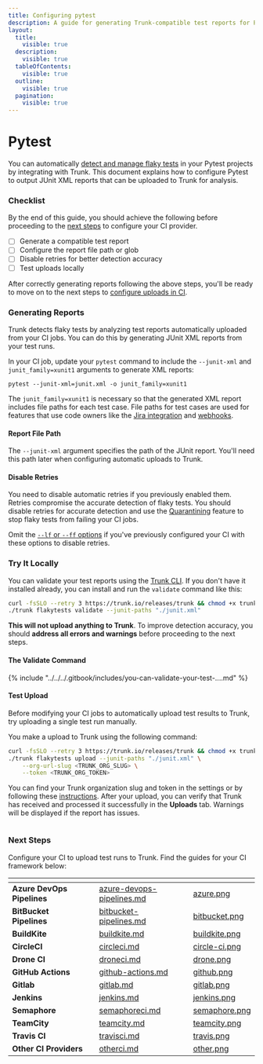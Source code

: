 ```yaml
---
title: Configuring pytest
description: A guide for generating Trunk-compatible test reports for Pytest
layout:
  title:
    visible: true
  description:
    visible: true
  tableOfContents:
    visible: true
  outline:
    visible: true
  pagination:
    visible: true
---
```


# Pytest

You can automatically [detect and manage flaky tests](../../detection.md) in your Pytest projects by integrating with Trunk. This document explains how to configure Pytest to output JUnit XML reports that can be uploaded to Trunk for analysis.

### Checklist

By the end of this guide, you should achieve the following before proceeding to the [next steps](pytest.md#next-step) to configure your CI provider.

* [ ] Generate a compatible test report
* [ ] Configure the report file path or glob
* [ ] Disable retries for better detection accuracy
* [ ] Test uploads locally

After correctly generating reports following the above steps, you'll be ready to move on to the next steps to [configure uploads in CI](../ci-providers/).

### Generating Reports

Trunk detects flaky tests by analyzing test reports automatically uploaded from your CI jobs. You can do this by generating JUnit XML reports from your test runs.

In your CI job, update your `pytest` command to include the `--junit-xml` and `junit_family=xunit1` arguments to generate XML reports:

```shell
pytest --junit-xml=junit.xml -o junit_family=xunit1
```

The `junit_family=xunit1` is necessary so that the generated XML report includes file paths for each test case. File paths for test cases are used for features that use code owners like the [Jira integration](../../ticketing-integrations/jira-integration.md) and [webhooks](../../webhooks/).

#### Report File Path

The `--junit-xml` argument specifies the path of the JUnit report. You'll need this path later when configuring automatic uploads to Trunk.

#### Disable Retries

You need to disable automatic retries if you previously enabled them. Retries compromise the accurate detection of flaky tests. You should disable retries for accurate detection and use the [Quarantining](../../quarantining.md) feature to stop flaky tests from failing your CI jobs.

Omit the [ `--lf` or `--ff` options](https://docs.pytest.org/en/stable/how-to/cache.html) if you've previously configured your CI with these options to disable retries.

### Try It Locally

You can validate your test reports using the [Trunk CLI](../../uploader.md). If you don't have it installed already, you can install and run the `validate` command like this:

```sh
curl -fsSLO --retry 3 https://trunk.io/releases/trunk && chmod +x trunk
./trunk flakytests validate --junit-paths "./junit.xml"
```

**This will not upload anything to Trunk**. To improve detection accuracy, you should **address all errors and warnings** before proceeding to the next steps.

#### **The Validate Command**

{% include "../../../.gitbook/includes/you-can-validate-your-test-....md" %}

#### Test Upload

Before modifying your CI jobs to automatically upload test results to Trunk, try uploading a single test run manually.

You make a upload to Trunk using the following command:

```sh
curl -fsSLO --retry 3 https://trunk.io/releases/trunk && chmod +x trunk
./trunk flakytests upload --junit-paths "./junit.xml" \
    --org-url-slug <TRUNK_ORG_SLUG> \
    --token <TRUNK_ORG_TOKEN>
```

You can find your Trunk organization slug and token in the settings or by following these [instructions](https://docs.trunk.io/flaky-tests/get-started/ci-providers/otherci#id-1.-store-a-trunk_token-secret-in-your-ci-system). After your upload, you can verify that Trunk has received and processed it successfully in the **Uploads** tab. Warnings will be displayed if the report has issues.

<figure><picture><source srcset="../../../.gitbook/assets/uploads-dark.png" media="(prefers-color-scheme: dark)"><img src="../../../.gitbook/assets/uploads-light.png" alt=""></picture><figcaption></figcaption></figure>

### Next Steps

Configure your CI to upload test runs to Trunk. Find the guides for your CI framework below:

<table data-view="cards" data-full-width="false"><thead><tr><th></th><th data-hidden></th><th data-hidden data-card-target data-type="content-ref"></th><th data-hidden data-card-cover data-type="files"></th></tr></thead><tbody><tr><td><strong>Azure DevOps Pipelines</strong></td><td></td><td><a href="../ci-providers/azure-devops-pipelines.md">azure-devops-pipelines.md</a></td><td><a href="../../../.gitbook/assets/azure.png">azure.png</a></td></tr><tr><td><strong>BitBucket Pipelines</strong></td><td></td><td><a href="../ci-providers/bitbucket-pipelines.md">bitbucket-pipelines.md</a></td><td><a href="../../../.gitbook/assets/bitbucket.png">bitbucket.png</a></td></tr><tr><td><strong>BuildKite</strong></td><td></td><td><a href="../ci-providers/buildkite.md">buildkite.md</a></td><td><a href="../../../.gitbook/assets/buildkite.png">buildkite.png</a></td></tr><tr><td><strong>CircleCI</strong></td><td></td><td><a href="../ci-providers/circleci.md">circleci.md</a></td><td><a href="../../../.gitbook/assets/circle-ci.png">circle-ci.png</a></td></tr><tr><td><strong>Drone CI</strong></td><td></td><td><a href="../ci-providers/droneci.md">droneci.md</a></td><td><a href="../../../.gitbook/assets/drone.png">drone.png</a></td></tr><tr><td><strong>GitHub Actions</strong></td><td></td><td><a href="../ci-providers/github-actions.md">github-actions.md</a></td><td><a href="../../../.gitbook/assets/github.png">github.png</a></td></tr><tr><td><strong>Gitlab</strong></td><td></td><td><a href="../ci-providers/gitlab.md">gitlab.md</a></td><td><a href="../../../.gitbook/assets/gitlab.png">gitlab.png</a></td></tr><tr><td><strong>Jenkins</strong></td><td></td><td><a href="../ci-providers/jenkins.md">jenkins.md</a></td><td><a href="../../../.gitbook/assets/jenkins.png">jenkins.png</a></td></tr><tr><td><strong>Semaphore</strong></td><td></td><td><a href="../ci-providers/semaphoreci.md">semaphoreci.md</a></td><td><a href="../../../.gitbook/assets/semaphore.png">semaphore.png</a></td></tr><tr><td><strong>TeamCity</strong></td><td></td><td><a href="../ci-providers/teamcity.md">teamcity.md</a></td><td><a href="../../../.gitbook/assets/teamcity.png">teamcity.png</a></td></tr><tr><td><strong>Travis CI</strong></td><td></td><td><a href="../ci-providers/travisci.md">travisci.md</a></td><td><a href="../../../.gitbook/assets/travis.png">travis.png</a></td></tr><tr><td><strong>Other CI Providers</strong></td><td></td><td><a href="../ci-providers/otherci.md">otherci.md</a></td><td><a href="../../../.gitbook/assets/other.png">other.png</a></td></tr></tbody></table>

